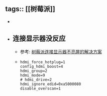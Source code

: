 tags:: [[树莓派]]
---

-
- ## 连接显示器没反应
	- 参考: [树莓派连接显示器不亮屏的解决方案](https://zhuanlan.zhihu.com/p/55366332)
	- ``` properties
	  hdmi_force_hotplug=1
	  config_hdmi_boost=4
	  hdmi_group=2
	  hdmi_mode=9
	  # hdmi_drive=2
	  hdmi_ignore_edid=0xa5000080
	  disable_overscan=1
	  ```